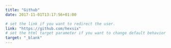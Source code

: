 ```yaml
---
title: "Github"
date: 2017-11-01T13:17:56+01:00

# set the link if you want to redirect the user.
link: "https://github.com/hexsix"
# set the html target parameter if you want to change default behavior
target: "_blank"
---
```

